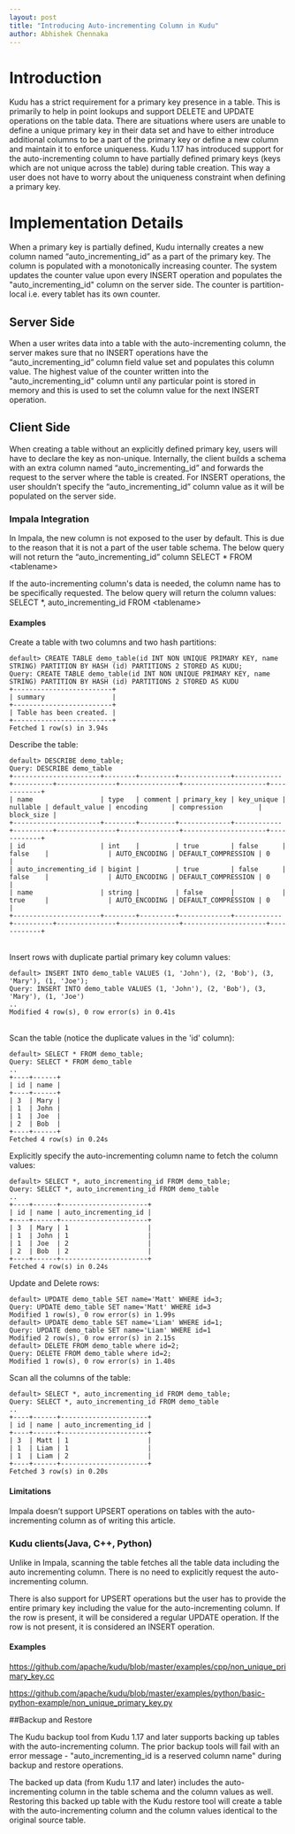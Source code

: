 ```yaml
---
layout: post
title: "Introducing Auto-incrementing Column in Kudu"
author: Abhishek Chennaka
---
```

<!--more-->

# Introduction

Kudu has a strict requirement for a primary key presence in a table. This is primarily to help in
point lookups and support DELETE and UPDATE operations on the table data. There are situations where
users are unable to define a unique primary key in their data set and have to either introduce
additional columns to be a part of the primary key or define a new column and maintain it to enforce
uniqueness. Kudu 1.17 has introduced support for the auto-incrementing column to have partially
defined primary keys (keys which are not unique across the table) during table creation. This way a
user does not have to worry about the uniqueness constraint when defining a primary key.

# Implementation Details

When a primary key is partially defined, Kudu internally creates a new column named
“auto_incrementing_id” as a part of the primary key. The column is populated with a monotonically
increasing counter. The system updates the counter value upon every INSERT operation and populates
the "auto_incrementing_id" column on the server side. The counter is partition-local i.e. every
tablet has its own counter.

## Server Side

When a user writes data into a table with the auto-incrementing column, the server makes sure that
no INSERT operations have the “auto_incrementing_id” column field value set and populates this
column value. The highest value of the counter written into the "auto_incrementing_id" column
until any particular point is stored in memory and this is used to set the column value for the
next INSERT operation.

## Client Side

When creating a table without an explicitly defined primary key, users will have to declare the key
as non-unique. Internally, the client builds a schema with an extra column named
“auto_incrementing_id” and forwards the request to the server where the table is created. For
INSERT operations, the user shouldn’t specify the “auto_incrementing_id” column value as it will be
populated on the server side.

### Impala Integration

In Impala, the new column is not exposed to the user by default. This is due to the reason that it
is not a part of the user table schema. The below query will not return the “auto_incrementing_id”
column
SELECT \* FROM &lt;tablename&gt;

If the auto-incrementing column's data is needed, the column name has to be specifically requested.
The below query will return the column values:
SELECT \*, auto_incrementing_id FROM &lt;tablename&gt;

#### Examples

Create a table with two columns and two hash partitions:

```
default> CREATE TABLE demo_table(id INT NON UNIQUE PRIMARY KEY, name STRING) PARTITION BY HASH (id) PARTITIONS 2 STORED AS KUDU;
Query: CREATE TABLE demo_table(id INT NON UNIQUE PRIMARY KEY, name STRING) PARTITION BY HASH (id) PARTITIONS 2 STORED AS KUDU
+-------------------------+
| summary                 |
+-------------------------+
| Table has been created. |
+-------------------------+
Fetched 1 row(s) in 3.94s
```

Describe the table:

```
default> DESCRIBE demo_table;
Query: DESCRIBE demo_table
+----------------------+--------+---------+-------------+------------+----------+---------------+---------------+---------------------+------------+
| name                 | type   | comment | primary_key | key_unique | nullable | default_value | encoding      | compression         | block_size |
+----------------------+--------+---------+-------------+------------+----------+---------------+---------------+---------------------+------------+
| id                   | int    |         | true        | false      | false    |               | AUTO_ENCODING | DEFAULT_COMPRESSION | 0          |
| auto_incrementing_id | bigint |         | true        | false      | false    |               | AUTO_ENCODING | DEFAULT_COMPRESSION | 0          |
| name                 | string |         | false       |            | true     |               | AUTO_ENCODING | DEFAULT_COMPRESSION | 0          |
+----------------------+--------+---------+-------------+------------+----------+---------------+---------------+---------------------+------------+
```

<br/>Insert rows with duplicate partial primary key column values:

```
default> INSERT INTO demo_table VALUES (1, 'John'), (2, 'Bob'), (3, 'Mary'), (1, 'Joe');
Query: INSERT INTO demo_table VALUES (1, 'John'), (2, 'Bob'), (3, 'Mary'), (1, 'Joe')
..
Modified 4 row(s), 0 row error(s) in 0.41s
```
<br/>Scan the table (notice the duplicate values in the 'id' column):

```
default> SELECT * FROM demo_table;
Query: SELECT * FROM demo_table
..
+----+------+
| id | name |
+----+------+
| 3  | Mary |
| 1  | John |
| 1  | Joe  |
| 2  | Bob  |
+----+------+
Fetched 4 row(s) in 0.24s
```

Explicitly specify the auto-incrementing column name to fetch the column values:
```
default> SELECT *, auto_incrementing_id FROM demo_table;
Query: SELECT *, auto_incrementing_id FROM demo_table
..
+----+------+----------------------+
| id | name | auto_incrementing_id |
+----+------+----------------------+
| 3  | Mary | 1                    |
| 1  | John | 1                    |
| 1  | Joe  | 2                    |
| 2  | Bob  | 2                    |
+----+------+----------------------+
Fetched 4 row(s) in 0.24s
```

Update and Delete rows:
```
default> UPDATE demo_table SET name='Matt' WHERE id=3;
Query: UPDATE demo_table SET name='Matt' WHERE id=3
Modified 1 row(s), 0 row error(s) in 1.99s
default> UPDATE demo_table SET name='Liam' WHERE id=1;
Query: UPDATE demo_table SET name='Liam' WHERE id=1
Modified 2 row(s), 0 row error(s) in 2.15s
default> DELETE FROM demo_table where id=2;
Query: DELETE FROM demo_table where id=2;
Modified 1 row(s), 0 row error(s) in 1.40s
```
Scan all the columns of the table:
```
default> SELECT *, auto_incrementing_id FROM demo_table;
Query: SELECT *, auto_incrementing_id FROM demo_table
..
+----+------+----------------------+
| id | name | auto_incrementing_id |
+----+------+----------------------+
| 3  | Matt | 1                    |
| 1  | Liam | 1                    |
| 1  | Liam | 2                    |
+----+------+----------------------+
Fetched 3 row(s) in 0.20s
```
#### Limitations

Impala doesn’t support UPSERT operations on tables with the auto-incrementing column as of writing
this article.

### Kudu clients(Java, C++, Python)

Unlike in Impala, scanning the table fetches all the table data including the auto incrementing column.
There is no need to explicitly request the auto-incrementing column.

There is also support for UPSERT operations but the user has to provide the entire primary key
including the value for the auto-incrementing column. If the row is present, it will be considered a
regular UPDATE operation. If the row is not present, it is considered an INSERT operation.

#### Examples

<https://github.com/apache/kudu/blob/master/examples/cpp/non_unique_primary_key.cc>

<https://github.com/apache/kudu/blob/master/examples/python/basic-python-example/non_unique_primary_key.py>

##Backup and Restore

The Kudu backup tool from Kudu 1.17 and later supports backing up tables with the
auto-incrementing column. The prior backup tools will fail with an error message -
"auto_incrementing_id is a reserved column name" during backup and restore operations.

The backed up data (from Kudu 1.17 and later) includes the auto-incrementing column in the table
schema and the column values as well. Restoring this backed up table with the Kudu restore tool
will create a table with the auto-incrementing column and the column values identical to the
original source table.